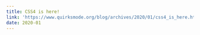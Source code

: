 ```yaml
---
title: CSS4 is here!
link: 'https://www.quirksmode.org/blog/archives/2020/01/css4_is_here.html'
date: 2020-01
---
```


